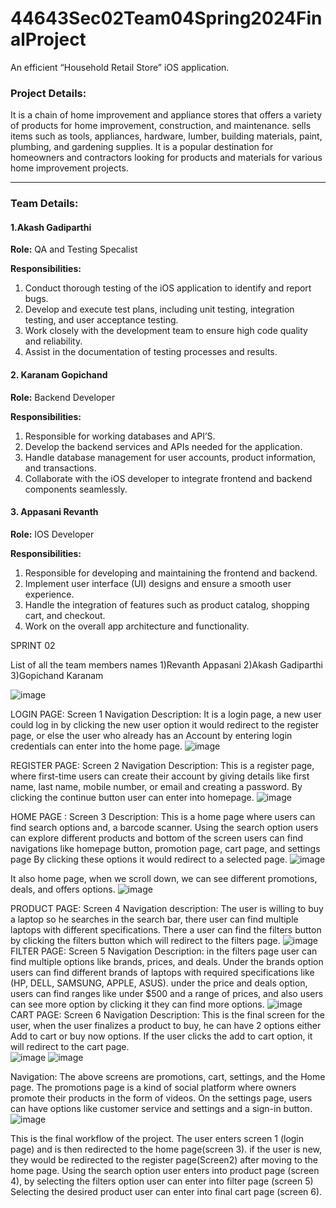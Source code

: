 # 44643Sec02Team04Spring2024FinalProject
An efficient “Household Retail Store” iOS application.

### Project Details:
It is a chain of home improvement and appliance stores that offers a variety of products for home improvement, construction, and maintenance. sells items such as tools, appliances, hardware, lumber, building materials, paint, plumbing, and gardening supplies. It is a popular destination for homeowners and contractors looking for products and materials for various home improvement projects.

--- 
### Team Details:
#### 1.Akash Gadiparthi

   **Role:** QA and Testing Specalist
   
**Responsibilities:**
1. Conduct thorough testing of the iOS application to identify and report bugs.
2. Develop and execute test plans, including unit testing, integration testing, and user acceptance testing.
3. Work closely with the development team to ensure high code quality and reliability.
4. Assist in the documentation of testing processes and results.

#### 2.	Karanam Gopichand

   **Role:** Backend Developer
   
**Responsibilities:**
1. Responsible for working databases and API’S.
2. Develop the backend services and APIs needed for the application.
3. Handle database management for user accounts, product information, and transactions.
4. Collaborate with the iOS developer to integrate frontend and backend components seamlessly.

#### 3.	Appasani Revanth

   **Role:** IOS Developer
   
**Responsibilities:**
1. Responsible for developing and maintaining the frontend and backend.
2. Implement user interface (UI) designs and ensure a smooth user experience.
3. Handle the integration of features such as product catalog, shopping cart, and checkout.
4. Work on the overall app architecture and functionality.



SPRINT 02


List of all the team members names
1)Revanth Appasani
2)Akash Gadiparthi
3)Gopichand Karanam

![image](https://github.com/revanthappasani/44643Sec02Team04Spring2024FinalProject/assets/143126804/ed2dec3d-e6f3-4cc5-979c-bf08210df4d6)

LOGIN PAGE:
Screen 1 Navigation Description: It is a login page, a new user could log in by clicking the new user option it would redirect to the register page, or else the user who already has an Account by entering login credentials can enter  into the home page.
 ![image](https://github.com/revanthappasani/44643Sec02Team04Spring2024FinalProject/assets/143126804/f763e65a-b1c6-403f-a4ad-9749beb3a278)


REGISTER PAGE:
Screen 2 Navigation Description: This is a register page, where first-time users can create their account by giving details like first name, last name, mobile number, or email and creating a password. By clicking  the continue button user can enter into homepage.
![image](https://github.com/revanthappasani/44643Sec02Team04Spring2024FinalProject/assets/143126804/cf699717-1053-423a-931f-78f752ecf77d)

HOME PAGE :
Screen 3 Description: This is a home page where users can find search options and, a barcode scanner.
Using the search option users can explore different products and bottom of the screen users can find navigations like homepage button, promotion page, cart page, and settings page By clicking these options it would redirect to a selected page.
 ![image](https://github.com/revanthappasani/44643Sec02Team04Spring2024FinalProject/assets/143126804/78dbf454-e5a4-4f0f-9c7a-6c802984cff3)

It also home page, when we scroll down, we can see different promotions, deals, and offers options.
![image](https://github.com/revanthappasani/44643Sec02Team04Spring2024FinalProject/assets/143126804/299feb7e-b855-4032-b870-6d36ad41f9d2)

PRODUCT PAGE:
Screen 4 Navigation description: The user is willing to buy a laptop so he searches in the search bar, there user can find multiple laptops with different specifications. There a user can find the filters button by clicking the filters button which will redirect to the filters page.
![image](https://github.com/revanthappasani/44643Sec02Team04Spring2024FinalProject/assets/143126804/8fcc438b-0934-4782-9d70-7efde74adccb) 
FILTER PAGE:
Screen 5 Navigation Description: in the filters page user can find multiple options like brands, prices, and deals. 
Under the brands option users can find different brands of laptops with required specifications like (HP, DELL, SAMSUNG, APPLE, ASUS). under the price and deals option, users can find ranges like under $500 and a range of prices, and also users can see more option by clicking it they can find more options.
![image](https://github.com/revanthappasani/44643Sec02Team04Spring2024FinalProject/assets/143126804/5601f56f-dfa5-4f68-9fb2-ff7be22e70ee)
CART PAGE:
Screen 6 Navigation Description: This is the final screen for the user, when the user finalizes a product to buy, he can have 2 options either Add to cart or buy now options. If the user clicks the add to cart option, it will redirect to the cart page.	
 ![image](https://github.com/revanthappasani/44643Sec02Team04Spring2024FinalProject/assets/143126804/2819a481-d186-461b-a046-21ac14110cde)
 ![image](https://github.com/revanthappasani/44643Sec02Team04Spring2024FinalProject/assets/143126804/7049e54a-280d-44fb-91d5-b809a54e73a0)

Navigation:
The above screens are promotions, cart, settings, and the Home page.
The promotions page is a kind of social platform where owners promote their products in the form of videos.
On the settings page, users can have options like customer service and settings and a sign-in button.
 ![image](https://github.com/revanthappasani/44643Sec02Team04Spring2024FinalProject/assets/143126804/c1256902-1c57-4e7d-a1da-9a80386f1422)

This is the final workflow of the project. The user enters screen 1 (login page) and is then redirected to the home page(screen 3). if the user is new, they would be redirected to the register page(Screen2) after moving to the home page. Using the search option user enters into product page (screen 4), by selecting the filters option user can enter into filter page (screen 5) Selecting the desired product user can enter into final cart page (screen 6).

 
